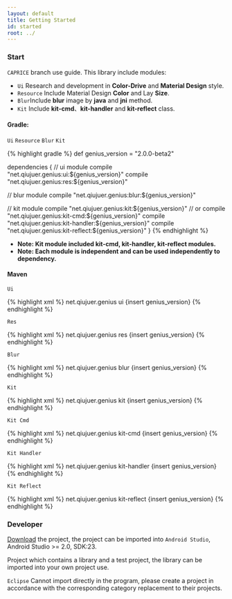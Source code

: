 ```yaml
---
layout: default
title: Getting Started
id: started
root: ../
---
```


### Start

`CAPRICE` branch use guide. This library include modules: 

* `Ui` Research and development in **Color-Drive** and **Material Design** style.
* `Resource` Include Material Design **Color** and Lay **Size**.
* `Blur`Include **blur** image by **java** and **jni** method.
* `Kit` Include **kit-cmd**、**kit-handler** and **kit-reflect** class.


#### Gradle: 

`Ui` `Resource` `Blur` `Kit`

{% highlight gradle %}
def genius_version = "2.0.0-beta2"

dependencies {
  // ui module
  compile "net.qiujuer.genius:ui:${genius_version}"
  compile "net.qiujuer.genius:res:${genius_version}"

  // blur module
  compile "net.qiujuer.genius:blur:${genius_version}"

  // kit module
  compile "net.qiujuer.genius:kit:${genius_version}"
  // or
  compile "net.qiujuer.genius:kit-cmd:${genius_version}"
  compile "net.qiujuer.genius:kit-handler:${genius_version}"
  compile "net.qiujuer.genius:kit-reflect:${genius_version}"
}
{% endhighlight %}


* **Note: Kit module included kit-cmd, kit-handler, kit-reflect modules.**
* **Note: Each module is independent and can be used independently to dependency.**


#### Maven

`Ui`

{% highlight xml %}
<dependency>
    <groupId>net.qiujuer.genius</groupId>
    <artifactId>ui</artifactId>
    <version>{insert genius_version}</version>
</dependency>
{% endhighlight %}


`Res`

{% highlight xml %}
<dependency>
    <groupId>net.qiujuer.genius</groupId>
    <artifactId>res</artifactId>
    <version>{insert genius_version}</version>
</dependency>
{% endhighlight %}


`Blur`

{% highlight xml %}
<dependency>
    <groupId>net.qiujuer.genius</groupId>
    <artifactId>blur</artifactId>
    <version>{insert genius_version}</version>
</dependency>
{% endhighlight %}


`Kit`

{% highlight xml %}
<dependency>
    <groupId>net.qiujuer.genius</groupId>
    <artifactId>kit</artifactId>
    <version>{insert genius_version}</version>
</dependency>
{% endhighlight %}


`Kit Cmd`

{% highlight xml %}
<dependency>
    <groupId>net.qiujuer.genius</groupId>
    <artifactId>kit-cmd</artifactId>
    <version>{insert genius_version}</version>
</dependency>
{% endhighlight %}


`Kit Handler`

{% highlight xml %}
<dependency>
    <groupId>net.qiujuer.genius</groupId>
    <artifactId>kit-handler</artifactId>
    <version>{insert genius_version}</version>
</dependency>
{% endhighlight %}


`Kit Reflect`

{% highlight xml %}
<dependency>
    <groupId>net.qiujuer.genius</groupId>
    <artifactId>kit-reflect</artifactId>
    <version>{insert genius_version}</version>
</dependency>
{% endhighlight %}



### Developer

[Download](https://github.com/qiujuer/Genius-Android/archive/master.zip) the project, the project can be imported into `Android Studio`, Android Studio >= 2.0, SDK:23.

Project which contains a library and a test project, the library can be imported into your own project use.

`Eclipse` Cannot import directly in the program, please create a project in accordance with the corresponding category replacement to their projects.